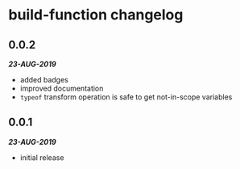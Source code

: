 # build-function changelog

## 0.0.2

***23-AUG-2019***

* added badges
* improved documentation
* `typeof` transform operation is safe to get not-in-scope variables

## 0.0.1

***23-AUG-2019***

* initial release
